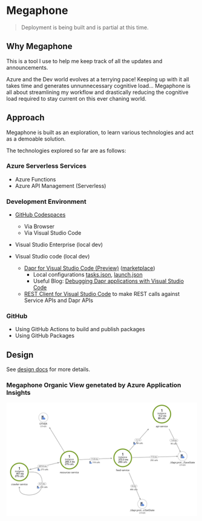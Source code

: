 # Megaphone

> Deployment is being built and is partial at this time.

## Why Megaphone

This is a tool I use to help me keep track of all the updates and announcements.

Azure and the Dev world evolves at a terrying pace! Keeping up with it all takes time and generates unnunnecessary cognitive load... Megaphone is all about streamlining my workflow and drastically reducing the cognitive load required to stay current on this ever chaning world.

## Approach

Megaphone is built as an exploration, to learn various technologies and act as a demoable solution.

The technologies explored so far are as follows:

### Azure Serverless Services

- Azure Functions
- Azure API Management (Serverless)

### Development Environment

- [GitHub Codespaces](https://github.com/features/codespaces)
  - Via Browser
  - Via Visual Studio Code

- Visual Studio Enterprise (local dev)

- Visual Studio code (local dev)
  - [Dapr for Visual Studio Code (Preview)](https://github.com/microsoft/vscode-dapr) ([marketplace](https://marketplace.visualstudio.com/items?itemName=ms-azuretools.vscode-dapr))
    - Local configurations [tasks.json](./.vscode/tasks.json), [launch.json](./.vscode/launch.json)
    - Useful Blog: [Debugging Dapr applications with Visual Studio Code](https://blog.ehn.nu/2020/03/debugging-dapr-applications-with-visual-studio-code/)
  - [REST Client for Visual Studio Code](https://github.com/Huachao/vscode-restclient) to make REST calls against Service APIs and Dapr APIs

### GitHub

- Using GitHub Actions to build and publish packages
- Using GitHub Packages

## Design

See [design docs](./docs/design.md) for more details.

### Megaphone Organic View genetated by Azure Application Insights

![megaphone organic view](./docs/media/megaphone-organic-view-application-insights.jpg)